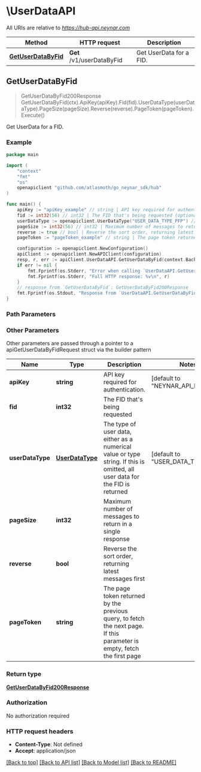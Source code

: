 # \UserDataAPI

All URIs are relative to *https://hub-api.neynar.com*

| Method                                                  | HTTP request              | Description             |
| ------------------------------------------------------- | ------------------------- | ----------------------- |
| [**GetUserDataByFid**](UserDataAPI.md#GetUserDataByFid) | **Get** /v1/userDataByFid | Get UserData for a FID. |

## GetUserDataByFid

> GetUserDataByFid200Response GetUserDataByFid(ctx).ApiKey(apiKey).Fid(fid).UserDataType(userDataType).PageSize(pageSize).Reverse(reverse).PageToken(pageToken).Execute()

Get UserData for a FID.

### Example

```go
package main

import (
	"context"
	"fmt"
	"os"
	openapiclient "github.com/atlasmoth/go_neynar_sdk/hub"
)

func main() {
	apiKey := "apiKey_example" // string | API key required for authentication. (optional) (default to "NEYNAR_API_DOCS")
	fid := int32(56) // int32 | The FID that's being requested (optional)
	userDataType := openapiclient.UserDataType("USER_DATA_TYPE_PFP") // UserDataType | The type of user data, either as a numerical value or type string. If this is omitted, all user data for the FID is returned (optional) (default to "USER_DATA_TYPE_PFP")
	pageSize := int32(56) // int32 | Maximum number of messages to return in a single response (optional)
	reverse := true // bool | Reverse the sort order, returning latest messages first (optional)
	pageToken := "pageToken_example" // string | The page token returned by the previous query, to fetch the next page. If this parameter is empty, fetch the first page (optional)

	configuration := openapiclient.NewConfiguration()
	apiClient := openapiclient.NewAPIClient(configuration)
	resp, r, err := apiClient.UserDataAPI.GetUserDataByFid(context.Background()).ApiKey(apiKey).Fid(fid).UserDataType(userDataType).PageSize(pageSize).Reverse(reverse).PageToken(pageToken).Execute()
	if err != nil {
		fmt.Fprintf(os.Stderr, "Error when calling `UserDataAPI.GetUserDataByFid``: %v\n", err)
		fmt.Fprintf(os.Stderr, "Full HTTP response: %v\n", r)
	}
	// response from `GetUserDataByFid`: GetUserDataByFid200Response
	fmt.Fprintf(os.Stdout, "Response from `UserDataAPI.GetUserDataByFid`: %v\n", resp)
}
```

### Path Parameters

### Other Parameters

Other parameters are passed through a pointer to a apiGetUserDataByFidRequest struct via the builder pattern

| Name             | Type                                | Description                                                                                                                  | Notes                                       |
| ---------------- | ----------------------------------- | ---------------------------------------------------------------------------------------------------------------------------- | ------------------------------------------- |
| **apiKey**       | **string**                          | API key required for authentication.                                                                                         | [default to &quot;NEYNAR_API_DOCS&quot;]    |
| **fid**          | **int32**                           | The FID that&#39;s being requested                                                                                           |
| **userDataType** | [**UserDataType**](UserDataType.md) | The type of user data, either as a numerical value or type string. If this is omitted, all user data for the FID is returned | [default to &quot;USER_DATA_TYPE_PFP&quot;] |
| **pageSize**     | **int32**                           | Maximum number of messages to return in a single response                                                                    |
| **reverse**      | **bool**                            | Reverse the sort order, returning latest messages first                                                                      |
| **pageToken**    | **string**                          | The page token returned by the previous query, to fetch the next page. If this parameter is empty, fetch the first page      |

### Return type

[**GetUserDataByFid200Response**](GetUserDataByFid200Response.md)

### Authorization

No authorization required

### HTTP request headers

- **Content-Type**: Not defined
- **Accept**: application/json

[[Back to top]](#) [[Back to API list]](../README.md#documentation-for-api-endpoints)
[[Back to Model list]](../README.md#documentation-for-models)
[[Back to README]](../README.md)
